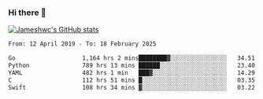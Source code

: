 ### Hi there 👋

[![Jameshwc's GitHub stats](https://github-readme-stats.vercel.app/api?username=jameshwc)](https://github.com/anuraghazra/github-readme-stats)

<!--START_SECTION:waka-->

```txt
From: 12 April 2019 - To: 18 February 2025

Go                   1,164 hrs 2 mins████████▓░░░░░░░░░░░░░░░░   34.51 %
Python               789 hrs 13 mins ██████░░░░░░░░░░░░░░░░░░░   23.40 %
YAML                 482 hrs 1 min   ███▓░░░░░░░░░░░░░░░░░░░░░   14.29 %
C                    112 hrs 51 mins █░░░░░░░░░░░░░░░░░░░░░░░░   03.35 %
Swift                108 hrs 34 mins ▓░░░░░░░░░░░░░░░░░░░░░░░░   03.22 %
```

<!--END_SECTION:waka-->